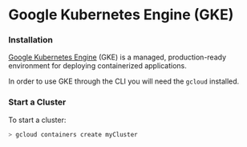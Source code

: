 # Google Kubernetes Engine \(GKE\)

### Installation

[Google Kubernetes Engine](https://cloud.google.com/kubernetes-engine/) \(GKE\) is a managed, production-ready environment for deploying containerized applications.

In order to use GKE through the CLI you will need the `gcloud` installed.

### Start a Cluster

To start a cluster:

```bash
> gcloud containers create myCluster
```



